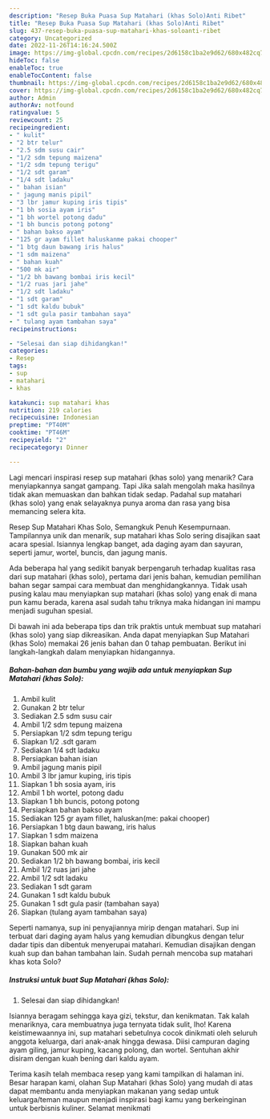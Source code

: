 ```yaml
---
description: "Resep Buka Puasa Sup Matahari (khas Solo)Anti Ribet"
title: "Resep Buka Puasa Sup Matahari (khas Solo)Anti Ribet"
slug: 437-resep-buka-puasa-sup-matahari-khas-soloanti-ribet
category: Uncategorized
date: 2022-11-26T14:16:24.500Z
image: https://img-global.cpcdn.com/recipes/2d6158c1ba2e9d62/680x482cq70/sup-matahari-khas-solo-foto-resep-utama.jpg
hideToc: false
enableToc: true
enableTocContent: false
thumbnail: https://img-global.cpcdn.com/recipes/2d6158c1ba2e9d62/680x482cq70/sup-matahari-khas-solo-foto-resep-utama.jpg
cover: https://img-global.cpcdn.com/recipes/2d6158c1ba2e9d62/680x482cq70/sup-matahari-khas-solo-foto-resep-utama.jpg
author: Admin
authorAv: notfound
ratingvalue: 5
reviewcount: 25
recipeingredient:
- " kulit"
- "2 btr telur"
- "2.5 sdm susu cair"
- "1/2 sdm tepung maizena"
- "1/2 sdm tepung terigu"
- "1/2 sdt garam"
- "1/4 sdt ladaku"
- " bahan isian"
- " jagung manis pipil"
- "3 lbr jamur kuping iris tipis"
- "1 bh sosia ayam iris"
- "1 bh wortel potong dadu"
- "1 bh buncis potong potong"
- " bahan bakso ayam"
- "125 gr ayam fillet haluskanme pakai chooper"
- "1 btg daun bawang iris halus"
- "1 sdm maizena"
- " bahan kuah"
- "500 mk air"
- "1/2 bh bawang bombai iris kecil"
- "1/2 ruas jari jahe"
- "1/2 sdt ladaku"
- "1 sdt garam"
- "1 sdt kaldu bubuk"
- "1 sdt gula pasir tambahan saya"
- " tulang ayam tambahan saya"
recipeinstructions:

- "Selesai dan siap dihidangkan!"
categories:
- Resep
tags:
- sup
- matahari
- khas

katakunci: sup matahari khas 
nutrition: 219 calories
recipecuisine: Indonesian
preptime: "PT40M"
cooktime: "PT46M"
recipeyield: "2"
recipecategory: Dinner

---
```



Lagi mencari inspirasi resep sup matahari (khas solo) yang menarik? Cara menyiapkannya sangat gampang. Tapi Jika salah mengolah maka hasilnya tidak akan memuaskan dan bahkan tidak sedap. Padahal sup matahari (khas solo) yang enak selayaknya punya aroma dan rasa yang bisa memancing selera kita.


Resep Sup Matahari Khas Solo, Semangkuk Penuh Kesempurnaan. Tampilannya unik dan menarik, sup matahari khas Solo sering disajikan saat acara spesial. Isiannya lengkap banget, ada daging ayam dan sayuran, seperti jamur, wortel, buncis, dan jagung manis.

Ada beberapa hal yang sedikit banyak berpengaruh terhadap kualitas rasa dari sup matahari (khas solo), pertama dari jenis bahan, kemudian pemilihan bahan segar sampai cara membuat dan menghidangkannya. Tidak usah pusing kalau mau menyiapkan sup matahari (khas solo) yang enak di mana pun kamu berada, karena asal sudah tahu triknya maka hidangan ini mampu menjadi suguhan spesial.


Di bawah ini ada beberapa tips dan trik praktis untuk membuat sup matahari (khas solo) yang siap dikreasikan. Anda dapat menyiapkan Sup Matahari (khas Solo) memakai 26 jenis bahan dan 0 tahap pembuatan. Berikut ini langkah-langkah dalam menyiapkan hidangannya.

<!--inarticleads1-->

##### Bahan-bahan dan bumbu yang wajib ada untuk menyiapkan Sup Matahari (khas Solo):

1. Ambil  kulit
1. Gunakan 2 btr telur
1. Sediakan 2.5 sdm susu cair
1. Ambil 1/2 sdm tepung maizena
1. Persiapkan 1/2 sdm tepung terigu
1. Siapkan 1/2 .sdt garam
1. Sediakan 1/4 sdt ladaku
1. Persiapkan  bahan isian
1. Ambil  jagung manis pipil
1. Ambil 3 lbr jamur kuping, iris tipis
1. Siapkan 1 bh sosia ayam, iris
1. Ambil 1 bh wortel, potong dadu
1. Siapkan 1 bh buncis, potong potong
1. Persiapkan  bahan bakso ayam
1. Sediakan 125 gr ayam fillet, haluskan(me: pakai chooper)
1. Persiapkan 1 btg daun bawang, iris halus
1. Siapkan 1 sdm maizena
1. Siapkan  bahan kuah
1. Gunakan 500 mk air
1. Sediakan 1/2 bh bawang bombai, iris kecil
1. Ambil 1/2 ruas jari jahe
1. Ambil 1/2 sdt ladaku
1. Sediakan 1 sdt garam
1. Gunakan 1 sdt kaldu bubuk
1. Gunakan 1 sdt gula pasir (tambahan saya)
1. Siapkan  (tulang ayam tambahan saya)


Seperti namanya, sup ini penyajiannya mirip dengan matahari. Sup ini terbuat dari daging ayam halus yang kemudian dibungkus dengan telur dadar tipis dan dibentuk menyerupai matahari. Kemudian disajikan dengan kuah sup dan bahan tambahan lain. Sudah pernah mencoba sup matahari khas kota Solo? 

<!--inarticleads2-->

##### Instruksi untuk buat Sup Matahari (khas Solo):


1. Selesai dan siap dihidangkan!

Isiannya beragam sehingga kaya gizi, tekstur, dan kenikmatan. Tak kalah menariknya, cara membuatnya juga ternyata tidak sulit, lho! Karena keistimewaannya ini, sup matahari sebetulnya cocok dinikmati oleh seluruh anggota keluarga, dari anak-anak hingga dewasa. Diisi campuran daging ayam giling, jamur kuping, kacang polong, dan wortel. Sentuhan akhir disiram dengan kuah bening dari kaldu ayam. 

Terima kasih telah membaca resep yang kami tampilkan di halaman ini. Besar harapan kami, olahan Sup Matahari (khas Solo) yang mudah di atas dapat membantu anda menyiapkan makanan yang sedap untuk keluarga/teman maupun menjadi inspirasi bagi kamu yang berkeinginan untuk berbisnis kuliner. Selamat menikmati
